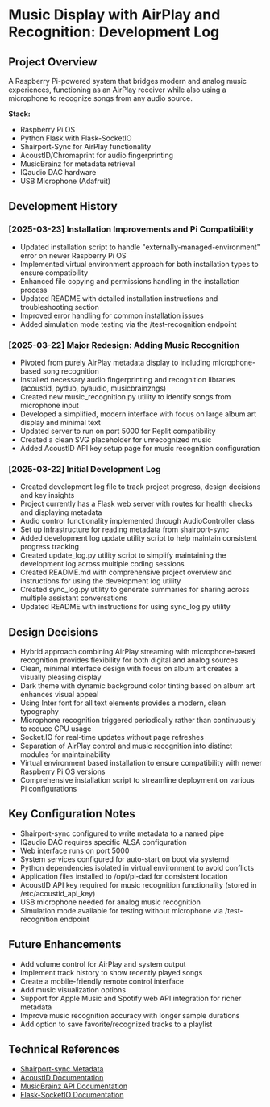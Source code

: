 # Music Display with AirPlay and Recognition: Development Log

## Project Overview
A Raspberry Pi-powered system that bridges modern and analog music experiences, functioning as an AirPlay receiver while also using a microphone to recognize songs from any audio source.

**Stack:**
- Raspberry Pi OS
- Python Flask with Flask-SocketIO
- Shairport-Sync for AirPlay functionality
- AcoustID/Chromaprint for audio fingerprinting
- MusicBrainz for metadata retrieval
- IQaudio DAC hardware
- USB Microphone (Adafruit)

## Development History

### [2025-03-23] Installation Improvements and Pi Compatibility
- Updated installation script to handle "externally-managed-environment" error on newer Raspberry Pi OS
- Implemented virtual environment approach for both installation types to ensure compatibility
- Enhanced file copying and permissions handling in the installation process
- Updated README with detailed installation instructions and troubleshooting section
- Improved error handling for common installation issues
- Added simulation mode testing via the /test-recognition endpoint

### [2025-03-22] Major Redesign: Adding Music Recognition
- Pivoted from purely AirPlay metadata display to including microphone-based song recognition
- Installed necessary audio fingerprinting and recognition libraries (acoustid, pydub, pyaudio, musicbrainzngs)
- Created new music_recognition.py utility to identify songs from microphone input
- Developed a simplified, modern interface with focus on large album art display and minimal text
- Updated server to run on port 5000 for Replit compatibility
- Created a clean SVG placeholder for unrecognized music
- Added AcoustID API key setup page for music recognition configuration

### [2025-03-22] Initial Development Log
- Created development log file to track project progress, design decisions and key insights
- Project currently has a Flask web server with routes for health checks and displaying metadata
- Audio control functionality implemented through AudioController class
- Set up infrastructure for reading metadata from shairport-sync
- Added development log update utility script to help maintain consistent progress tracking
- Created update_log.py utility script to simplify maintaining the development log across multiple coding sessions
- Created README.md with comprehensive project overview and instructions for using the development log utility
- Created sync_log.py utility to generate summaries for sharing across multiple assistant conversations
- Updated README with instructions for using sync_log.py utility

## Design Decisions
- Hybrid approach combining AirPlay streaming with microphone-based recognition provides flexibility for both digital and analog sources
- Clean, minimal interface design with focus on album art creates a visually pleasing display
- Dark theme with dynamic background color tinting based on album art enhances visual appeal
- Using Inter font for all text elements provides a modern, clean typography
- Microphone recognition triggered periodically rather than continuously to reduce CPU usage
- Socket.IO for real-time updates without page refreshes
- Separation of AirPlay control and music recognition into distinct modules for maintainability
- Virtual environment based installation to ensure compatibility with newer Raspberry Pi OS versions
- Comprehensive installation script to streamline deployment on various Pi configurations

## Key Configuration Notes
- Shairport-sync configured to write metadata to a named pipe
- IQaudio DAC requires specific ALSA configuration
- Web interface runs on port 5000
- System services configured for auto-start on boot via systemd
- Python dependencies isolated in virtual environment to avoid conflicts
- Application files installed to /opt/pi-dad for consistent location
- AcoustID API key required for music recognition functionality (stored in /etc/acoustid_api_key)
- USB microphone needed for analog music recognition
- Simulation mode available for testing without microphone via /test-recognition endpoint

## Future Enhancements
- Add volume control for AirPlay and system output
- Implement track history to show recently played songs
- Create a mobile-friendly remote control interface
- Add music visualization options
- Support for Apple Music and Spotify web API integration for richer metadata
- Improve music recognition accuracy with longer sample durations
- Add option to save favorite/recognized tracks to a playlist

## Technical References
- [Shairport-sync Metadata](https://github.com/mikebrady/shairport-sync/blob/master/METADATA.md)
- [AcoustID Documentation](https://acoustid.org/webservice)
- [MusicBrainz API Documentation](https://musicbrainz.org/doc/MusicBrainz_API)
- [Flask-SocketIO Documentation](https://flask-socketio.readthedocs.io/)